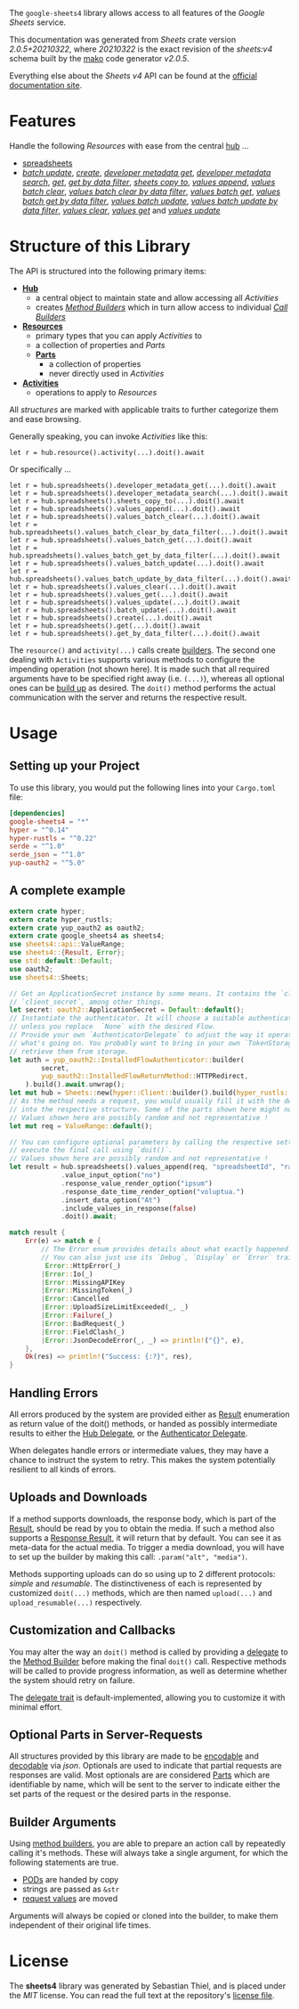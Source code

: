 <!---
DO NOT EDIT !
This file was generated automatically from 'src/mako/api/README.md.mako'
DO NOT EDIT !
-->
The `google-sheets4` library allows access to all features of the *Google Sheets* service.

This documentation was generated from *Sheets* crate version *2.0.5+20210322*, where *20210322* is the exact revision of the *sheets:v4* schema built by the [mako](http://www.makotemplates.org/) code generator *v2.0.5*.

Everything else about the *Sheets* *v4* API can be found at the
[official documentation site](https://developers.google.com/sheets/).
# Features

Handle the following *Resources* with ease from the central [hub](https://docs.rs/google-sheets4/2.0.5+20210322/google_sheets4/Sheets) ... 

* [spreadsheets](https://docs.rs/google-sheets4/2.0.5+20210322/google_sheets4/api::Spreadsheet)
 * [*batch update*](https://docs.rs/google-sheets4/2.0.5+20210322/google_sheets4/api::SpreadsheetBatchUpdateCall), [*create*](https://docs.rs/google-sheets4/2.0.5+20210322/google_sheets4/api::SpreadsheetCreateCall), [*developer metadata get*](https://docs.rs/google-sheets4/2.0.5+20210322/google_sheets4/api::SpreadsheetDeveloperMetadataGetCall), [*developer metadata search*](https://docs.rs/google-sheets4/2.0.5+20210322/google_sheets4/api::SpreadsheetDeveloperMetadataSearchCall), [*get*](https://docs.rs/google-sheets4/2.0.5+20210322/google_sheets4/api::SpreadsheetGetCall), [*get by data filter*](https://docs.rs/google-sheets4/2.0.5+20210322/google_sheets4/api::SpreadsheetGetByDataFilterCall), [*sheets copy to*](https://docs.rs/google-sheets4/2.0.5+20210322/google_sheets4/api::SpreadsheetSheetCopyToCall), [*values append*](https://docs.rs/google-sheets4/2.0.5+20210322/google_sheets4/api::SpreadsheetValueAppendCall), [*values batch clear*](https://docs.rs/google-sheets4/2.0.5+20210322/google_sheets4/api::SpreadsheetValueBatchClearCall), [*values batch clear by data filter*](https://docs.rs/google-sheets4/2.0.5+20210322/google_sheets4/api::SpreadsheetValueBatchClearByDataFilterCall), [*values batch get*](https://docs.rs/google-sheets4/2.0.5+20210322/google_sheets4/api::SpreadsheetValueBatchGetCall), [*values batch get by data filter*](https://docs.rs/google-sheets4/2.0.5+20210322/google_sheets4/api::SpreadsheetValueBatchGetByDataFilterCall), [*values batch update*](https://docs.rs/google-sheets4/2.0.5+20210322/google_sheets4/api::SpreadsheetValueBatchUpdateCall), [*values batch update by data filter*](https://docs.rs/google-sheets4/2.0.5+20210322/google_sheets4/api::SpreadsheetValueBatchUpdateByDataFilterCall), [*values clear*](https://docs.rs/google-sheets4/2.0.5+20210322/google_sheets4/api::SpreadsheetValueClearCall), [*values get*](https://docs.rs/google-sheets4/2.0.5+20210322/google_sheets4/api::SpreadsheetValueGetCall) and [*values update*](https://docs.rs/google-sheets4/2.0.5+20210322/google_sheets4/api::SpreadsheetValueUpdateCall)




# Structure of this Library

The API is structured into the following primary items:

* **[Hub](https://docs.rs/google-sheets4/2.0.5+20210322/google_sheets4/Sheets)**
    * a central object to maintain state and allow accessing all *Activities*
    * creates [*Method Builders*](https://docs.rs/google-sheets4/2.0.5+20210322/google_sheets4/client::MethodsBuilder) which in turn
      allow access to individual [*Call Builders*](https://docs.rs/google-sheets4/2.0.5+20210322/google_sheets4/client::CallBuilder)
* **[Resources](https://docs.rs/google-sheets4/2.0.5+20210322/google_sheets4/client::Resource)**
    * primary types that you can apply *Activities* to
    * a collection of properties and *Parts*
    * **[Parts](https://docs.rs/google-sheets4/2.0.5+20210322/google_sheets4/client::Part)**
        * a collection of properties
        * never directly used in *Activities*
* **[Activities](https://docs.rs/google-sheets4/2.0.5+20210322/google_sheets4/client::CallBuilder)**
    * operations to apply to *Resources*

All *structures* are marked with applicable traits to further categorize them and ease browsing.

Generally speaking, you can invoke *Activities* like this:

```Rust,ignore
let r = hub.resource().activity(...).doit().await
```

Or specifically ...

```ignore
let r = hub.spreadsheets().developer_metadata_get(...).doit().await
let r = hub.spreadsheets().developer_metadata_search(...).doit().await
let r = hub.spreadsheets().sheets_copy_to(...).doit().await
let r = hub.spreadsheets().values_append(...).doit().await
let r = hub.spreadsheets().values_batch_clear(...).doit().await
let r = hub.spreadsheets().values_batch_clear_by_data_filter(...).doit().await
let r = hub.spreadsheets().values_batch_get(...).doit().await
let r = hub.spreadsheets().values_batch_get_by_data_filter(...).doit().await
let r = hub.spreadsheets().values_batch_update(...).doit().await
let r = hub.spreadsheets().values_batch_update_by_data_filter(...).doit().await
let r = hub.spreadsheets().values_clear(...).doit().await
let r = hub.spreadsheets().values_get(...).doit().await
let r = hub.spreadsheets().values_update(...).doit().await
let r = hub.spreadsheets().batch_update(...).doit().await
let r = hub.spreadsheets().create(...).doit().await
let r = hub.spreadsheets().get(...).doit().await
let r = hub.spreadsheets().get_by_data_filter(...).doit().await
```

The `resource()` and `activity(...)` calls create [builders][builder-pattern]. The second one dealing with `Activities` 
supports various methods to configure the impending operation (not shown here). It is made such that all required arguments have to be 
specified right away (i.e. `(...)`), whereas all optional ones can be [build up][builder-pattern] as desired.
The `doit()` method performs the actual communication with the server and returns the respective result.

# Usage

## Setting up your Project

To use this library, you would put the following lines into your `Cargo.toml` file:

```toml
[dependencies]
google-sheets4 = "*"
hyper = "^0.14"
hyper-rustls = "^0.22"
serde = "^1.0"
serde_json = "^1.0"
yup-oauth2 = "^5.0"
```

## A complete example

```Rust
extern crate hyper;
extern crate hyper_rustls;
extern crate yup_oauth2 as oauth2;
extern crate google_sheets4 as sheets4;
use sheets4::api::ValueRange;
use sheets4::{Result, Error};
use std::default::Default;
use oauth2;
use sheets4::Sheets;

// Get an ApplicationSecret instance by some means. It contains the `client_id` and 
// `client_secret`, among other things.
let secret: oauth2::ApplicationSecret = Default::default();
// Instantiate the authenticator. It will choose a suitable authentication flow for you, 
// unless you replace  `None` with the desired Flow.
// Provide your own `AuthenticatorDelegate` to adjust the way it operates and get feedback about 
// what's going on. You probably want to bring in your own `TokenStorage` to persist tokens and
// retrieve them from storage.
let auth = yup_oauth2::InstalledFlowAuthenticator::builder(
        secret,
        yup_oauth2::InstalledFlowReturnMethod::HTTPRedirect,
    ).build().await.unwrap();
let mut hub = Sheets::new(hyper::Client::builder().build(hyper_rustls::HttpsConnector::with_native_roots()), auth);
// As the method needs a request, you would usually fill it with the desired information
// into the respective structure. Some of the parts shown here might not be applicable !
// Values shown here are possibly random and not representative !
let mut req = ValueRange::default();

// You can configure optional parameters by calling the respective setters at will, and
// execute the final call using `doit()`.
// Values shown here are possibly random and not representative !
let result = hub.spreadsheets().values_append(req, "spreadsheetId", "range")
             .value_input_option("no")
             .response_value_render_option("ipsum")
             .response_date_time_render_option("voluptua.")
             .insert_data_option("At")
             .include_values_in_response(false)
             .doit().await;

match result {
    Err(e) => match e {
        // The Error enum provides details about what exactly happened.
        // You can also just use its `Debug`, `Display` or `Error` traits
         Error::HttpError(_)
        |Error::Io(_)
        |Error::MissingAPIKey
        |Error::MissingToken(_)
        |Error::Cancelled
        |Error::UploadSizeLimitExceeded(_, _)
        |Error::Failure(_)
        |Error::BadRequest(_)
        |Error::FieldClash(_)
        |Error::JsonDecodeError(_, _) => println!("{}", e),
    },
    Ok(res) => println!("Success: {:?}", res),
}

```
## Handling Errors

All errors produced by the system are provided either as [Result](https://docs.rs/google-sheets4/2.0.5+20210322/google_sheets4/client::Result) enumeration as return value of
the doit() methods, or handed as possibly intermediate results to either the 
[Hub Delegate](https://docs.rs/google-sheets4/2.0.5+20210322/google_sheets4/client::Delegate), or the [Authenticator Delegate](https://docs.rs/yup-oauth2/*/yup_oauth2/trait.AuthenticatorDelegate.html).

When delegates handle errors or intermediate values, they may have a chance to instruct the system to retry. This 
makes the system potentially resilient to all kinds of errors.

## Uploads and Downloads
If a method supports downloads, the response body, which is part of the [Result](https://docs.rs/google-sheets4/2.0.5+20210322/google_sheets4/client::Result), should be
read by you to obtain the media.
If such a method also supports a [Response Result](https://docs.rs/google-sheets4/2.0.5+20210322/google_sheets4/client::ResponseResult), it will return that by default.
You can see it as meta-data for the actual media. To trigger a media download, you will have to set up the builder by making
this call: `.param("alt", "media")`.

Methods supporting uploads can do so using up to 2 different protocols: 
*simple* and *resumable*. The distinctiveness of each is represented by customized 
`doit(...)` methods, which are then named `upload(...)` and `upload_resumable(...)` respectively.

## Customization and Callbacks

You may alter the way an `doit()` method is called by providing a [delegate](https://docs.rs/google-sheets4/2.0.5+20210322/google_sheets4/client::Delegate) to the 
[Method Builder](https://docs.rs/google-sheets4/2.0.5+20210322/google_sheets4/client::CallBuilder) before making the final `doit()` call. 
Respective methods will be called to provide progress information, as well as determine whether the system should 
retry on failure.

The [delegate trait](https://docs.rs/google-sheets4/2.0.5+20210322/google_sheets4/client::Delegate) is default-implemented, allowing you to customize it with minimal effort.

## Optional Parts in Server-Requests

All structures provided by this library are made to be [encodable](https://docs.rs/google-sheets4/2.0.5+20210322/google_sheets4/client::RequestValue) and 
[decodable](https://docs.rs/google-sheets4/2.0.5+20210322/google_sheets4/client::ResponseResult) via *json*. Optionals are used to indicate that partial requests are responses 
are valid.
Most optionals are are considered [Parts](https://docs.rs/google-sheets4/2.0.5+20210322/google_sheets4/client::Part) which are identifiable by name, which will be sent to 
the server to indicate either the set parts of the request or the desired parts in the response.

## Builder Arguments

Using [method builders](https://docs.rs/google-sheets4/2.0.5+20210322/google_sheets4/client::CallBuilder), you are able to prepare an action call by repeatedly calling it's methods.
These will always take a single argument, for which the following statements are true.

* [PODs][wiki-pod] are handed by copy
* strings are passed as `&str`
* [request values](https://docs.rs/google-sheets4/2.0.5+20210322/google_sheets4/client::RequestValue) are moved

Arguments will always be copied or cloned into the builder, to make them independent of their original life times.

[wiki-pod]: http://en.wikipedia.org/wiki/Plain_old_data_structure
[builder-pattern]: http://en.wikipedia.org/wiki/Builder_pattern
[google-go-api]: https://github.com/google/google-api-go-client

# License
The **sheets4** library was generated by Sebastian Thiel, and is placed 
under the *MIT* license.
You can read the full text at the repository's [license file][repo-license].

[repo-license]: https://github.com/Byron/google-apis-rsblob/main/LICENSE.md
